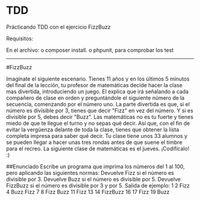 # TDD


Prácticando TDD con el ejercicio FizzBuzz


Requisitos:

En el archivo:
o composer install.
o phpunit, para comprobar los test

----------------------------------------------------------------------------------------------------------------------------

#FizzBuzz

 Imagínate el siguiente escenario. Tienes 11 años y en los últimos 5 minutos del final de la lección, tu profesor de matemáticas decide hacer la clase mas divertida, introduciendo un juego. El explica que irá señalando a cada compañero de clase en orden y preguntándole el siguiente número de la secuencia, comenzando por el número uno. La parte divertida es que, si el número es divisible por 3, tienes que decir "Fizz" en vez del número. Y si es divisible por 5, debes decir "Buzz". Las matemáticas no es tu fuerte y tienes miedo de que te llegue el turno y no sepas qué decir. Así que, con el fin de evitar la vergüenza delante de toda la clase, tienes que obtener la lista completa impresa para saber qué decir. Tu clase tiene unos 33 alumnos y se pueden llegar a hacer unas tres rondas antes de que suene el timbre para el recreo. La siguiente clase de matemáticas es el jueves. ¡Codifícalo! :)


##Enunciado Escribe un programa que imprima los números del 1 al 100, pero aplicando las siguientes normas: Devuelve Fizz si el número es divisible por 3. Devuelve Buzz si el número es divisible por 5. Devuelve FizzBuzz si el número es divisible por 3 y por 5. Salida de ejemplo: 1 2 Fizz 4 Buzz Fizz 7 8 Fizz Buzz 11 Fizz 13 14 FizzBuzz 16 17 Fizz 19 Buzz
